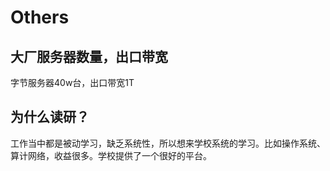 # Others

## 大厂服务器数量，出口带宽

字节服务器40w台，出口带宽1T

## 为什么读研？

工作当中都是被动学习，缺乏系统性，所以想来学校系统的学习。比如操作系统、算计网络，收益很多。学校提供了一个很好的平台。

